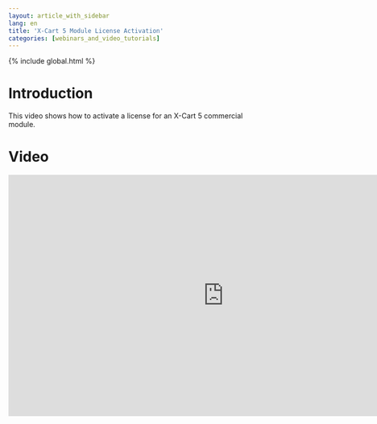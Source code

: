 ```yaml
---
layout: article_with_sidebar
lang: en
title: 'X-Cart 5 Module License Activation'
categories: [webinars_and_video_tutorials]
---
```


{% include global.html %}

# Introduction

This video shows how to activate a license for an X-Cart 5 commercial module.

# Video

<iframe class="youtube-player" type="text/html" style="width: 853px; height: 480px" src="http://www.youtube.com/embed/XyK8bPQggPY" frameborder="0"></iframe>
